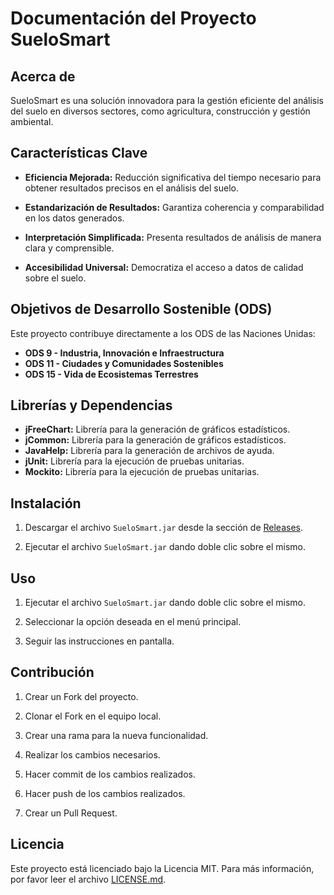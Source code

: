 # Documentación del Proyecto SueloSmart

## Acerca de

SueloSmart es una solución innovadora para la gestión eficiente del análisis del suelo en diversos sectores, como agricultura, construcción y gestión ambiental.

## Características Clave

- **Eficiencia Mejorada:** Reducción significativa del tiempo necesario para obtener resultados precisos en el análisis del suelo.
  
- **Estandarización de Resultados:** Garantiza coherencia y comparabilidad en los datos generados.

- **Interpretación Simplificada:** Presenta resultados de análisis de manera clara y comprensible.

- **Accesibilidad Universal:** Democratiza el acceso a datos de calidad sobre el suelo.

## Objetivos de Desarrollo Sostenible (ODS)

Este proyecto contribuye directamente a los ODS de las Naciones Unidas:

- **ODS 9 - Industria, Innovación e Infraestructura**
- **ODS 11 - Ciudades y Comunidades Sostenibles**
- **ODS 15 - Vida de Ecosistemas Terrestres**

## Librerías y Dependencias

- **jFreeChart:** Librería para la generación de gráficos estadísticos.
- **jCommon:** Librería para la generación de gráficos estadísticos.
- **JavaHelp:** Librería para la generación de archivos de ayuda.
- **jUnit:** Librería para la ejecución de pruebas unitarias.
- **Mockito:** Librería para la ejecución de pruebas unitarias.

## Instalación

1. Descargar el archivo `SueloSmart.jar` desde la sección de [Releases](https://github.com/Teelakreiste/PI-SueloSmart/releases/tag/alpha).

2. Ejecutar el archivo `SueloSmart.jar` dando doble clic sobre el mismo.

## Uso

1. Ejecutar el archivo `SueloSmart.jar` dando doble clic sobre el mismo.

2. Seleccionar la opción deseada en el menú principal.

3. Seguir las instrucciones en pantalla.

## Contribución

1. Crear un Fork del proyecto.

2. Clonar el Fork en el equipo local.

3. Crear una rama para la nueva funcionalidad.

4. Realizar los cambios necesarios.

5. Hacer commit de los cambios realizados.

6. Hacer push de los cambios realizados.

7. Crear un Pull Request.

## Licencia

Este proyecto está licenciado bajo la Licencia MIT. Para más información, por favor leer el archivo [LICENSE.md](LICENSE.md).
